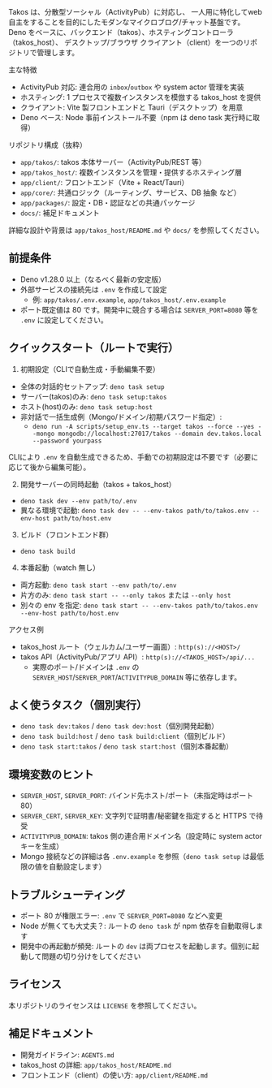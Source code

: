 Takos は、分散型ソーシャル（ActivityPub）に対応し、
一人用に特化してweb自主をすることを目的にしたモダンなマイクロブログ/チャット基盤です。
Deno をベースに、バックエンド（takos）、ホスティングコントローラ（takos_host）、
デスクトップ/ブラウザ クライアント（client）を一つのリポジトリで管理します。

主な特徴

- ActivityPub 対応: 連合用の `inbox`/`outbox` や system actor 管理を実装
- ホスティング: 1 プロセスで複数インスタンスを模倣する takos_host を提供
- クライアント: Vite 製フロントエンドと Tauri（デスクトップ）を用意
- Deno ベース: Node 事前インストール不要（npm は deno task 実行時に取得）

リポジトリ構成（抜粋）

- `app/takos/`: takos 本体サーバー（ActivityPub/REST 等）
- `app/takos_host/`: 複数インスタンスを管理・提供するホスティング層
- `app/client/`: フロントエンド（Vite + React/Tauri）
- `app/core/`: 共通ロジック（ルーティング、サービス、DB 抽象 など）
- `app/packages/`: 設定・DB・認証などの共通パッケージ
- `docs/`: 補足ドキュメント

詳細な設計や背景は `app/takos_host/README.md` や `docs/` を参照してください。

## 前提条件

- Deno v1.28.0 以上（なるべく最新の安定版）
- 外部サービスの接続先は `.env` を作成して設定
  - 例: `app/takos/.env.example`, `app/takos_host/.env.example`
- ポート既定値は 80 です。開発中に競合する場合は `SERVER_PORT=8080` 等を `.env`
  に設定してください。

## クイックスタート（ルートで実行）

1. 初期設定（CLIで自動生成・手動編集不要）

- 全体の対話的セットアップ: `deno task setup`
- サーバー(takos)のみ: `deno task setup:takos`
- ホスト(host)のみ: `deno task setup:host`
- 非対話で一括生成例（Mongo/ドメイン/初期パスワード指定）:
  - `deno run -A scripts/setup_env.ts --target takos --force --yes --mongo mongodb://localhost:27017/takos --domain dev.takos.local --password yourpass`

CLIにより `.env`
を自動生成できるため、手動での初期設定は不要です（必要に応じて後から編集可能）。

2. 開発サーバーの同時起動（takos + takos_host）

- `deno task dev --env path/to/.env`
- 異なる環境で起動:
  `deno task dev -- --env-takos path/to/takos.env --env-host path/to/host.env`

3. ビルド（フロントエンド群）

- `deno task build`

4. 本番起動（watch 無し）

- 両方起動: `deno task start --env path/to/.env`
- 片方のみ: `deno task start -- --only takos` または `--only host`
- 別々の env を指定:
  `deno task start -- --env-takos path/to/takos.env --env-host path/to/host.env`

アクセス例

- takos_host ルート（ウェルカム/ユーザー画面）: `http(s)://<HOST>/`
- takos API（ActivityPub/アプリ API）: `http(s)://<TAKOS_HOST>/api/...`
  - 実際のポート/ドメインは `.env` の
    `SERVER_HOST`/`SERVER_PORT`/`ACTIVITYPUB_DOMAIN` 等に依存します。

## よく使うタスク（個別実行）

- `deno task dev:takos` / `deno task dev:host`（個別開発起動）
- `deno task build:host` / `deno task build:client`（個別ビルド）
- `deno task start:takos` / `deno task start:host`（個別本番起動）

## 環境変数のヒント

- `SERVER_HOST`, `SERVER_PORT`: バインド先ホスト/ポート（未指定時はポート 80）
- `SERVER_CERT`, `SERVER_KEY`: 文字列で証明書/秘密鍵を指定すると HTTPS で待受
- `ACTIVITYPUB_DOMAIN`: takos 側の連合用ドメイン名（設定時に system actor
  キーを生成）
- Mongo 接続などの詳細は各 `.env.example` を参照（`deno task setup`
  は最低限の値を自動設定します）

## トラブルシューティング

- ポート 80 が権限エラー: `.env` で `SERVER_PORT=8080` などへ変更
- Node が無くても大丈夫？: ルートの `deno task` が npm 依存を自動取得します
- 開発中の再起動が頻発: ルートの `dev`
  は両プロセスを起動します。個別に起動して問題の切り分けをしてください

## ライセンス

本リポジトリのライセンスは `LICENSE` を参照してください。

## 補足ドキュメント

- 開発ガイドライン: `AGENTS.md`
- takos_host の詳細: `app/takos_host/README.md`
- フロントエンド（client）の使い方: `app/client/README.md`
